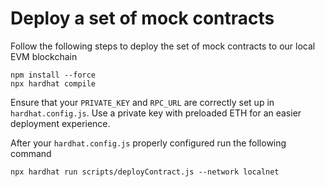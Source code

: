# Deploy a set of mock contracts

Follow the following steps to deploy the set of mock contracts to our local EVM blockchain

```shell
npm install --force
npx hardhat compile
```

Ensure that your `PRIVATE_KEY` and `RPC_URL` are correctly set up in `hardhat.config.js`. Use a private key with preloaded ETH for an easier deployment experience.

After your `hardhat.config.js` properly configured run the following command

```shell
npx hardhat run scripts/deployContract.js --network localnet
```
 
